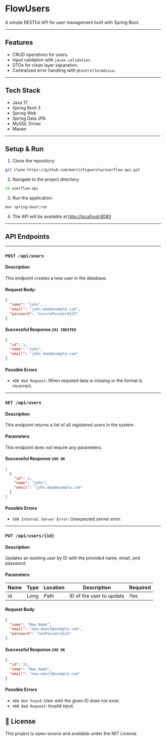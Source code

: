 # FlowUsers

A simple RESTful API for user management built with Spring Boot.

---

## Features

- CRUD operations for users.
- Input validation with `javax.validation`.
- DTOs for clean layer separation.
- Centralized error handling with `@ControllerAdvice`.

---

## Tech Stack

- Java 17
- Spring Boot 3
- Spring Web
- Spring Data JPA
- MySQL Driver
- Maven
---

## Setup & Run

1. Clone the repository:
```bash
git clone https://github.com/martinfiguerola/userflow-api.git
```
2. Navigate to the project directory: 
```bash
cd userflow-api
```
3. Run the application:
```bash
mvn spring-boot:run
```
4. The API will be available at [http://localhost:8080](http://localhost:8080)

---

## API Endpoints

---

### `POST /api/users`

#### Description
This endpoint creates a new user in the database.

#### Request Body:
```json 
{
  "name": "john",
  "email": "john.doe@example.com",
  "password": "securePassword123"
}
```

#### Successful Response `201 CREATED`

```json
{
  "id": 1,
  "name": "john",
  "email": "john.doe@example.com"
}
```

#### Possible Errors 
- `400 Bad Request`: When required data is missing or the format is incorrect.

---

### `GET /api/users`

#### Description
This endpoint returns a list of all registered users in the system.

#### Parameters
This endpoint does not require any parameters.

#### Successful Response `200 OK`

```json
[
  {
    "id": 1,
    "name": "john",
    "email": "john.doe@example.com"
  }
]
```
#### Possible Errors
- `500 Internal Server Error`: Unexpected server error.

---

### `PUT /api/users/{id}`

#### Description
Updates an existing user by ID with the provided name, email, and password.

#### Parameters
| Name | Type | Location | Description              | Required |
|------|------|----------|--------------------------|----------|
| id   | Long | Path     | ID of the user to update | Yes      | 

#### Request Body

```json 
{
  "name": "New Name",
  "email": "new.email@example.com",
  "password": "newPassword123"
}

```

#### Successful Response `200 OK`

```json
{
  "id": 31,
  "name": "New Name",
  "email": "new.email@example.com"
}
```
#### Possible Errors
- `404 Not Found`: User with the given ID does not exist.
- `400 Bad Request`: Invalid input.


## 📄 License
This project is open-source and available under the MIT License.


